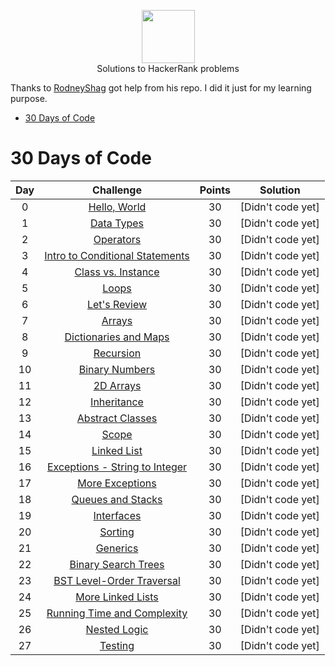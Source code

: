 <p align="center">
    <a href="https://www.hackerrank.com/RodneyShag">
        <img height=85 src="https://d3keuzeb2crhkn.cloudfront.net/hackerrank/assets/styleguide/logo_wordmark-f5c5eb61ab0a154c3ed9eda24d0b9e31.svg">
    </a>
    <br>Solutions to HackerRank problems
</p>

Thanks to [RodneyShag](https://github.com/RodneyShag/HackerRank_solutions) got help from his repo. I did it just for my learning purpose.

* [30 Days of Code](https://www.hackerrank.com/domains/tutorials/30-days-of-code)

# 30 Days of Code

| Day |                                                Challenge                                                | Points |     Solution     |
|:---:|:-------------------------------------------------------------------------------------------------------:|:------:|:----------------:|
|  0  | [Hello, World](https://www.hackerrank.com/challenges/30-hello-world)                                    |   30   | [Didn't code yet]|
|  1  | [Data Types](https://www.hackerrank.com/challenges/30-data-types)                                       |   30   | [Didn't code yet]|
|  2  | [Operators](https://www.hackerrank.com/challenges/30-operators)                                         |   30   | [Didn't code yet]|
|  3  | [Intro to Conditional Statements](https://www.hackerrank.com/challenges/30-conditional-statements)      |   30   | [Didn't code yet]|
|  4  | [Class vs. Instance](https://www.hackerrank.com/challenges/30-class-vs-instance)                        |   30   | [Didn't code yet]|
|  5  | [Loops](https://www.hackerrank.com/challenges/30-loops)                                                 |   30   | [Didn't code yet]|
|  6  | [Let's Review](https://www.hackerrank.com/challenges/30-review-loop)                                    |   30   | [Didn't code yet]|
|  7  | [Arrays](https://www.hackerrank.com/challenges/30-arrays)                                               |   30   | [Didn't code yet]|
|  8  | [Dictionaries and Maps](https://www.hackerrank.com/challenges/30-dictionaries-and-maps)                 |   30   | [Didn't code yet]|
|  9  | [Recursion](https://www.hackerrank.com/challenges/30-recursion)                                         |   30   | [Didn't code yet]|
|  10 | [Binary Numbers](https://www.hackerrank.com/challenges/30-binary-numbers)                               |   30   | [Didn't code yet]|
|  11 | [2D Arrays](https://www.hackerrank.com/challenges/30-2d-arrays)                                         |   30   | [Didn't code yet]|
|  12 | [Inheritance](https://www.hackerrank.com/challenges/30-inheritance)                                     |   30   | [Didn't code yet]|
|  13 | [Abstract Classes](https://www.hackerrank.com/challenges/30-abstract-classes)                           |   30   | [Didn't code yet]|
|  14 | [Scope](https://www.hackerrank.com/challenges/30-scope)                                                 |   30   | [Didn't code yet]|
|  15 | [Linked List](https://www.hackerrank.com/challenges/30-linked-list)                                     |   30   | [Didn't code yet]|
|  16 | [Exceptions - String to Integer](https://www.hackerrank.com/challenges/30-exceptions-string-to-integer) |   30   | [Didn't code yet]|
|  17 | [More Exceptions](https://www.hackerrank.com/challenges/30-more-exceptions)                             |   30   | [Didn't code yet]|
|  18 | [Queues and Stacks](https://www.hackerrank.com/challenges/30-queues-stacks)                             |   30   | [Didn't code yet]|
|  19 | [Interfaces](https://www.hackerrank.com/challenges/30-interfaces)                                       |   30   | [Didn't code yet]|
|  20 | [Sorting](https://www.hackerrank.com/challenges/30-sorting)                                             |   30   | [Didn't code yet]|
|  21 | [Generics](https://www.hackerrank.com/challenges/30-generics)                                           |   30   | [Didn't code yet]|
|  22 | [Binary Search Trees](https://www.hackerrank.com/challenges/30-binary-search-trees)                     |   30   | [Didn't code yet]|
|  23 | [BST Level-Order Traversal](https://www.hackerrank.com/challenges/30-binary-trees)                      |   30   | [Didn't code yet]|
|  24 | [More Linked Lists](https://www.hackerrank.com/challenges/30-linked-list-deletion)                      |   30   | [Didn't code yet]|
|  25 | [Running Time and Complexity](https://www.hackerrank.com/challenges/30-running-time-and-complexity)     |   30   | [Didn't code yet]|
|  26 | [Nested Logic](https://www.hackerrank.com/challenges/30-nested-logic)                                   |   30   | [Didn't code yet]|
|  27 | [Testing](https://www.hackerrank.com/challenges/30-testing)                                             |   30   | [Didn't code yet]|
